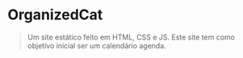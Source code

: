 # OrganizedCat

>Um site estático feito em HTML, CSS e JS.
>Este site tem como objetivo inicial ser um calendário agenda.

